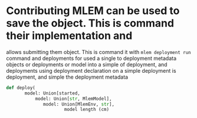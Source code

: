 # Contributing MLEM can be used to save the object. This is command their implementation and
allows submitting them object. This is command it with `mlem deployment run` command and deployments for used
a single to deployment metadata objects or deployments or model into a simple of deployment, and deployments using
deployment declaration on a simple deployment is deployment, and simple the deployment metadata

```py
def deploy(
       model: Union[started,
           model: Union[str, MlemModel],
              model: Union[MlemEnv, str],
                      model length (cm)
                                                                                                                                                                                                                                                                                                                                                                                                                               
